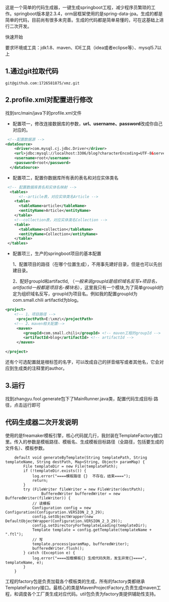 这是一个简单的代码生成器，一键生成springboot工程，减少程序员繁琐的工作。springboot版本是2.3.4，orm层框架使用的是spring-data-jpa。生成的都是简单的代码，目前尚有很多未完善。生成的代码都是简单易懂的，可在这基础上进行二次开发。

快速开始

要求环境或工具：jdk1.8、maven、IDE工具（idea或者eclipse等）、mysql5.7以上

## 1.通过git拉取代码
```
git@github.com:1726581875/xmz.git
```

## 2.profile.xml对配置进行修改
找到src/main/java下的profile.xml文件

- 配置项一，修改连接数据库的参数，**url、username、password**改成你自己对应的。

```xml
 <!--配置数据源 -->
<dataSource>
    <driver>com.mysql.cj.jdbc.Driver</driver>
    <url>jdbc:mysql://localhost:3306/blog?characterEncoding=UTF-8&serverTimezone=GMT%2B8</url>
    <username>root</username>
    <password>root</password>
  </dataSource>
```

- 配置项二，配置你数据库所有表的表名和对应实体类名

```xml
 <!-- 配置数据库表名和实体名映射 -->
  <tables> 
      <!--article表，对应实体类名Article -->
    <table>
      <tableName>article</tableName>
      <entityName>Article</entityName>
    </table>
    <!--collection表，对应实体类名Collection -->
    <table>
      <tableName>collection</tableName>
      <entityName>Collection</entityName>
    </table>     
 </tables>
```

- 配置项三，生产的springboot项目的基本配置

  1、配置项目的路径（在哪个位置生成），不用事先建好目录，但是也可以先创建目录。

  2、配好groupId和artifactId, （*一般来说groupId是组织域名反写+项目名，artifactId一般都是项目名-模块名*），这里我只有一个模块,为了简单groupId约定为组织域名反写，groupId为项目名。例如我的配置groupId为com.small.chili      artifactId为blog。

```xml
<project>
    <!-- 1、项目路径 -->
     <projectPath>E:\xmz\</projectPath> 
    <!-- 2、maven相关配置-->
     <maven>
        <groupId>com.small.chili</groupId> <!-- maven工程的groupId -->
        <artifactId>blog</artifactId> <!-- artifactId -->
     </maven>
     
</project>
```

还有个可选配置就是根标签的名字，<xmz></xmz>可以改成自己的拼音缩写或者其他名，它会对应到生成类的注释里的author。

## 3.运行

找到zhangyu.fool.generate包下了MainRunner.java类，配置代码生成目标·路径，点击运行即可



## 代码生成器二次开发说明

使用的是freamaker模板引擎，核心代码就几行，我封装在TemplateFactory接口里。传入的参数是模板路径、模板名、生成模板目标路径（全路径，包括要生成的文件名）、模板参数。

```
	default void generateByTemplate(String templatePath, String templateName, String destPath, Map<String, Object> paramMap) {
		File templateDir = new File(templatePath);
		if (!templateDir.exists()) {
			log.error("====模板路径 {}  不存在，结束====");
			return;
		}			
		try (FileWriter fileWriter = new FileWriter(destPath);
				BufferedWriter bufferedWriter = new BufferedWriter(fileWriter)) {
			// 读模板
			Configuration config = new Configuration(Configuration.VERSION_2_3_29);
			config.setObjectWrapper(new DefaultObjectWrapper(Configuration.VERSION_2_3_29));
			config.setDirectoryForTemplateLoading(templateDir);
			Template template = config.getTemplate(templateName + ".ftl");
			// 写
			template.process(paramMap, bufferedWriter);
			bufferedWriter.flush();
		} catch (Exception e) {
			log.error("====加载模板{} 生成代码失败，发生异常{}====", templateName, e);
		}
	}

```

工程的factory包是负责加载各个模板类的生成，所有的factory类都继承TemplateFactory接口。最核心的类是MavenProjectFactory,负责生成maven工程，和调度各个工厂类生成对应代码。util包负责为factory类提供辅助性支持。
